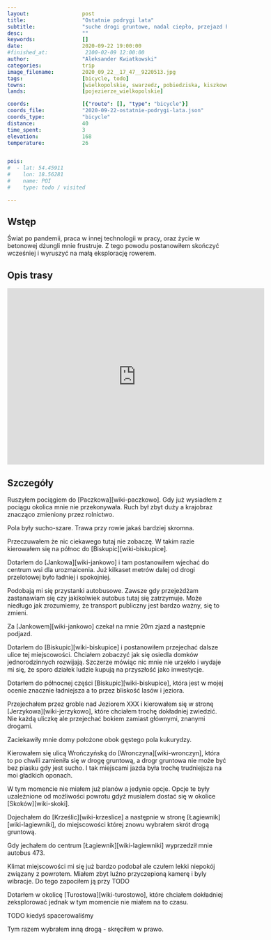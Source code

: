 ```yaml
---
layout:                 post
title:                  "Ostatnie podrygi lata"
subtitle:               "suche drogi gruntowe, nadal ciepło, przejazd Paczkowo - Sława"
desc:                   ""
keywords:               []
date:                   2020-09-22 19:00:00
#finished_at:            2100-02-09 12:00:00
author:                 "Aleksander Kwiatkowski"
categories:             trip
image_filename:         2020_09_22__17_47__9220513.jpg
tags:                   [bicycle, todo]
towns:                  [wielkopolskie, swarzedz, pobiedziska, kiszkowo, skoki]
lands:                  [pojezierze_wielkopolskie]

coords:                 [{"route": [], "type": "bicycle"}]
coords_file:            "2020-09-22-ostatnie-podrygi-lata.json"
coords_type:            "bicycle"
distance:               40
time_spent:             3
elevation:              168
temperature:            26


pois:
#  - lat: 54.45911
#    lon: 18.56281
#    name: POI
#    type: todo / visited

---
```



## Wstęp

Świat po pandemii, praca w innej technologii w pracy, oraz życie w betonowej
dżungli mnie frustruje. Z tego powodu postanowiłem skończyć wcześniej
i wyruszyć na małą eksplorację rowerem.

## Opis trasy

<iframe height='405' width='590' frameborder='0' allowtransparency='true' scrolling='no' src='https://www.strava.com/activities/4097394575/embed/8eae5e3c11e441835fc920cc347829f907b3d6a9'></iframe>

## Szczegóły

Ruszyłem pociągiem do [Paczkowa][wiki-paczkowo]. Gdy już wysiadłem z pociągu
okolica mnie nie przekonywała. Ruch był zbyt duży a krajobraz znacząco
zmieniony przez rolnictwo.

Pola były sucho-szare. Trawa przy rowie jakaś bardziej skromna.

Przeczuwałem że nic ciekawego tutaj nie zobaczę. W takim razie kierowałem
się na północ do [Biskupic][wiki-biskupice].

Dotarłem do [Jankowa][wiki-jankowo] i tam postanowiłem wjechać do centrum
wsi dla urozmaicenia. Już kilkaset metrów dalej od drogi przelotowej
było ładniej i spokojniej.

Podobają mi się przystanki autobusowe. Zawsze gdy przejeżdżam zastanawiam się
czy jakikolwiek autobus tutaj się zatrzymuje. Może niedługo jak zrozumiemy,
że transport publiczny jest bardzo ważny, się to zmieni.

Za [Jankowem][wiki-jankowo] czekał na mnie 20m zjazd a następnie podjazd.

Dotarłem do [Biskupic][wiki-biskupice] i postanowiłem przejechać dalsze ulice
tej miejscowości. Chciałem zobaczyć jak się osiedla domków jednorodzinnych
rozwijają. Szczerze mówiąc nic mnie nie urzekło i wydaje mi się, że sporo działek
ludzie kupują na przyszłość jako inwestycje.

Dotarłem do północnej części [Biskupic][wiki-biskupice], która jest w mojej ocenie
znacznie ładniejsza a to przez bliskość lasów i jeziora.

Przejechałem przez groble nad Jeziorem XXX i kierowałem się w stronę
[Jerzykowa][wiki-jerzykowo], które chciałem trochę dokładniej
zwiedzić. Nie każdą uliczkę ale przejechać bokiem zamiast głównymi, znanymi
drogami.

Zaciekawiły mnie domy położone obok gęstego pola kukurydzy.

Kierowałem się ulicą Wrończyńską do [Wronczyna][wiki-wronczyn], która to
po chwili zamieniła się w drogę gruntową, a drogr gruntowa nie może
być bez piasku gdy jest sucho. I tak miejscami jazda
była trochę trudniejsza na moi gładkich oponach.

W tym momencie nie miałem już planów a jedynie opcje. Opcje te były uzależnione od
możliwości powrotu gdyż musiałem dostać się w okolice [Skoków][wiki-skoki].

Dojechałem do [Krześlic][wiki-krzeslice] a następnie w stronę [Łagiewnik][wiki-lagiewniki],
do miejscowości której znowu wybrałem skrót drogą gruntową.

Gdy jechałem do centrum [Łagiewnik][wiki-lagiewniki] wyprzedził
mnie autobus 473.

Klimat miejscowości mi się już bardzo podobał ale czułem lekki niepokój związany
z powrotem. Miałem zbyt luźno przyczepioną kamerę i byly wibracje. Do tego
zapociłem ją przy TODO

Dotarłem w okolicę [Turostowa][wiki-turostowo], które chciałem
dokładniej zeksplorować jednak w tym momencie nie miałem na to czasu.

TODO kiedyś spacerowaliśmy

Tym razem wybrałem inną drogą - skręciłem w prawo.

